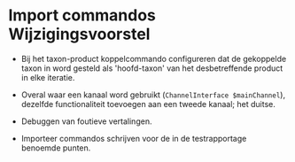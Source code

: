 # Import commandos Wijzigingsvoorstel

- Bij het taxon-product koppelcommando configureren dat de gekoppelde taxon in word gesteld als 'hoofd-taxon' van het desbetreffende product in elke iteratie.

- Overal waar een kanaal word gebruikt (`ChannelInterface $mainChannel`), dezelfde functionaliteit toevoegen aan een tweede kanaal; het duitse.

- Debuggen van foutieve vertalingen.

- Importeer commandos schrijven voor de in de testrapportage benoemde punten.

